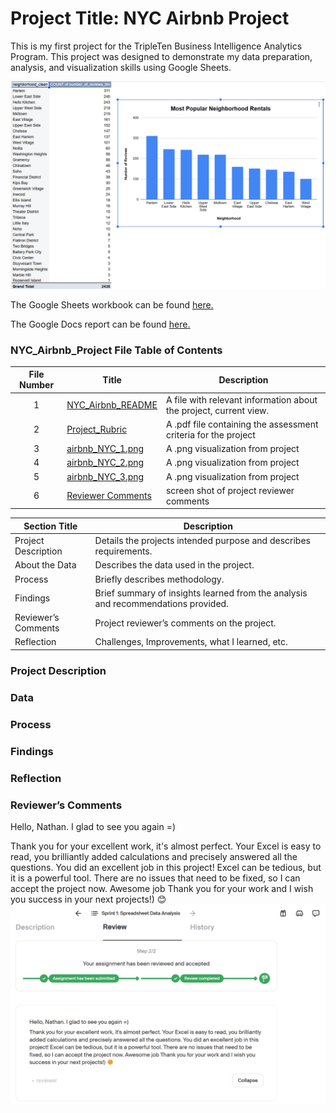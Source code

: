 ﻿# Project Title: NYC Airbnb Project

This is my first project for the TripleTen Business Intelligence Analytics Program. This project was designed to demonstrate my data preparation, analysis, and visualization skills using Google Sheets. 

[<img src="https://github.com/nbrown5071/Data_projects_TripleTen/blob/main/Advanced_Spreadsheet/airbnb_NYC_3.png" alt="airbnb_NYC_3">](https://github.com/nbrown5071/Data_projects_TripleTen/blob/main/Advanced_Spreadsheet/airbnb_NYC_3.png)

The Google Sheets workbook can be found <a href='https://docs.google.com/spreadsheets/d/1fC8PR8QrBSSON52mFwTbQOD3YYsWF1wl_P9Ay5MvLUI/edit?gid=1885122433#gid=1885122433'><u>here</u>.</a>

The Google Docs report can be found <a href='https://docs.google.com/document/d/17tWkreXhBYDy8G4xCUnBEOIpyCluT_DTSrCxf2oEgiE/edit?tab=t.0'><u>here</u>.</a>

### NYC_Airbnb_Project File Table of Contents
| File Number | Title | Description |
| :-----------: | ----------- |----------- |
| 1 | [NYC_Airbnb_README](https://github.com/nbrown5071/Data_projects_TripleTen/blob/main/Advanced_Spreadsheet/NYC_Airbnb_README.md) | A file with relevant information about the project, current view. | 
| 2 | [Project_Rubric](https://github.com/nbrown5071/Data_projects_TripleTen/blob/main/Advanced_Spreadsheet/Project_Rubric.pdf) | A .pdf file containing the assessment criteria for the project |
| 3 | [airbnb_NYC_1.png](https://github.com/nbrown5071/Data_projects_TripleTen/blob/main/Advanced_Spreadsheet/airbnb_NYC_1.png) | A .png visualization from project | 
| 4 | [airbnb_NYC_2.png](https://github.com/nbrown5071/Data_projects_TripleTen/blob/main/Advanced_Spreadsheet/airbnb_NYC_2.png) | A .png visualization from project | 
| 5 | [airbnb_NYC_3.png](https://github.com/nbrown5071/Data_projects_TripleTen/blob/main/Advanced_Spreadsheet/airbnb_NYC_3.png) | A .png visualization from project | 
| 6 | [Reviewer Comments](https://github.com/nbrown5071/Data_projects_TripleTen/blob/main/Advanced_Spreadsheet/reviewer_comments.png) | screen shot of project reviewer comments | 


| Section Title | Description |
| ----------- |----------- |
| Project Description | Details the projects intended purpose and describes requirements. |
| About the Data | Describes the data used in the project. |
| Process | Briefly describes methodology. |
| Findings | Brief summary of insights learned from the analysis and recommendations provided. |
| Reviewer’s Comments | Project reviewer’s comments on the project. |
| Reflection | Challenges, Improvements, what I learned, etc. | 

### Project Description 

### Data

### Process

### Findings

### Reflection


### Reviewer’s Comments
Hello, Nathan. I glad to see you again =)

Тhank you for your excellent work, it's almost perfect. Your Excel is easy to read, you brilliantly added calculations and precisely answered all the questions. You did an excellent job in this project! Excel can be tedious, but it is a powerful tool. There are no issues that need to be fixed, so I can accept the project now. Awesome job Thank you for your work and I wish you success in your next projects!) 😊
[<img src="https://github.com/nbrown5071/Data_projects_TripleTen/blob/main/Advanced_Spreadsheet/reviewer_comments.png">](https://github.com/nbrown5071/Data_projects_TripleTen/blob/main/Advanced_Spreadsheet/reviewer_comments.png)
